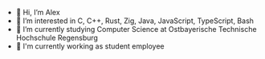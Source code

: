- 👋 Hi, I’m Alex
- 👀 I’m interested in C, C++, Rust, Zig, Java, JavaScript, TypeScript, Bash
- 🌱 I’m currently studying Computer Science at Ostbayerische Technische Hochschule Regensburg
- 💼 I'm currently working as student employee
